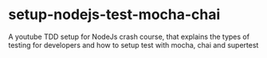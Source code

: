 # setup-nodejs-test-mocha-chai
A youtube TDD setup for NodeJs crash course, that explains the types of testing for developers and how to setup test with mocha, chai and supertest
